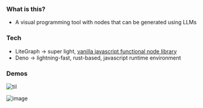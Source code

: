 ### What is this?

- A visual programming tool with nodes that can be generated using LLMs

### Tech

- LiteGraph -> super light, [vanilla javascript functional node library ](https://github.com/jagenjo/litegraph.js/)
- Deno -> lightning-fast, rust-based, javascript runtime environment

### Demos

![til](./demos/demo-1.gif)

![image](https://github.com/user-attachments/assets/8eeab09e-74d3-473d-88f3-d34820807aca)
